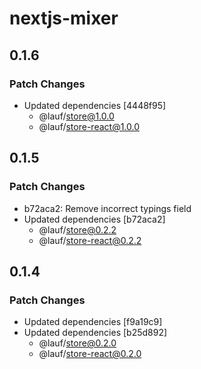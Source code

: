 # nextjs-mixer

## 0.1.6

### Patch Changes

- Updated dependencies [4448f95]
  - @lauf/store@1.0.0
  - @lauf/store-react@1.0.0

## 0.1.5

### Patch Changes

- b72aca2: Remove incorrect typings field
- Updated dependencies [b72aca2]
  - @lauf/store@0.2.2
  - @lauf/store-react@0.2.2

## 0.1.4

### Patch Changes

- Updated dependencies [f9a19c9]
- Updated dependencies [b25d892]
  - @lauf/store@0.2.0
  - @lauf/store-react@0.2.0
